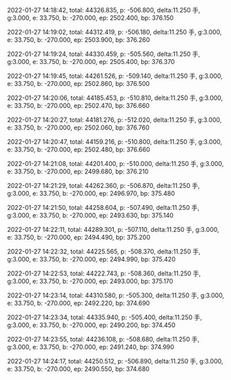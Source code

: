 2022-01-27 14:18:42, total: 44326.835, p: -506.800, delta:11.250 手, g:3.000, e: 33.750, b: -270.000, ep: 2502.400, bp: 376.150

2022-01-27 14:19:02, total: 44312.419, p: -506.180, delta:11.250 手, g:3.000, e: 33.750, b: -270.000, ep: 2503.900, bp: 376.260

2022-01-27 14:19:24, total: 44330.459, p: -505.560, delta:11.250 手, g:3.000, e: 33.750, b: -270.000, ep: 2505.400, bp: 376.370

2022-01-27 14:19:45, total: 44261.526, p: -509.140, delta:11.250 手, g:3.000, e: 33.750, b: -270.000, ep: 2502.860, bp: 376.500

2022-01-27 14:20:06, total: 44185.453, p: -510.810, delta:11.250 手, g:3.000, e: 33.750, b: -270.000, ep: 2502.470, bp: 376.660

2022-01-27 14:20:27, total: 44181.276, p: -512.020, delta:11.250 手, g:3.000, e: 33.750, b: -270.000, ep: 2502.060, bp: 376.760

2022-01-27 14:20:47, total: 44159.216, p: -510.800, delta:11.250 手, g:3.000, e: 33.750, b: -270.000, ep: 2502.480, bp: 376.660

2022-01-27 14:21:08, total: 44201.400, p: -510.000, delta:11.250 手, g:3.000, e: 33.750, b: -270.000, ep: 2499.680, bp: 376.210

2022-01-27 14:21:29, total: 44262.360, p: -506.870, delta:11.250 手, g:3.000, e: 33.750, b: -270.000, ep: 2496.970, bp: 375.480

2022-01-27 14:21:50, total: 44258.604, p: -507.490, delta:11.250 手, g:3.000, e: 33.750, b: -270.000, ep: 2493.630, bp: 375.140

2022-01-27 14:22:11, total: 44289.301, p: -507.110, delta:11.250 手, g:3.000, e: 33.750, b: -270.000, ep: 2494.490, bp: 375.200

2022-01-27 14:22:32, total: 44225.565, p: -508.370, delta:11.250 手, g:3.000, e: 33.750, b: -270.000, ep: 2494.990, bp: 375.420

2022-01-27 14:22:53, total: 44222.743, p: -508.360, delta:11.250 手, g:3.000, e: 33.750, b: -270.000, ep: 2493.000, bp: 375.170

2022-01-27 14:23:14, total: 44310.580, p: -505.300, delta:11.250 手, g:3.000, e: 33.750, b: -270.000, ep: 2492.220, bp: 374.690

2022-01-27 14:23:34, total: 44335.940, p: -505.400, delta:11.250 手, g:3.000, e: 33.750, b: -270.000, ep: 2490.200, bp: 374.450

2022-01-27 14:23:55, total: 44236.108, p: -508.680, delta:11.250 手, g:3.000, e: 33.750, b: -270.000, ep: 2491.240, bp: 374.990

2022-01-27 14:24:17, total: 44250.512, p: -506.890, delta:11.250 手, g:3.000, e: 33.750, b: -270.000, ep: 2490.550, bp: 374.680